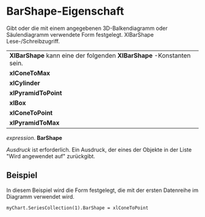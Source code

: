 
# BarShape-Eigenschaft

Gibt oder die mit einem angegebenen 3D-Balkendiagramm oder Säulendiagramm verwendete Form festgelegt. XlBarShape Lese-/Schreibzugriff.


||
|:-----|
|**XlBarShape** kann eine der folgenden **XlBarShape** -Konstanten sein.|
|**xlConeToMax**|
|**xlCylinder**|
|**xlPyramidToPoint**|
|**xlBox**|
|**xlConeToPoint**|
|**xlPyramidToMax**|

 _expression_. **BarShape**

 _Ausdruck_ ist erforderlich. Ein Ausdruck, der eines der Objekte in der Liste "Wird angewendet auf" zurückgibt.

## Beispiel

In diesem Beispiel wird die Form festgelegt, die mit der ersten Datenreihe im Diagramm verwendet wird.


```
myChart.SeriesCollection(1).BarShape = xlConeToPoint
```

